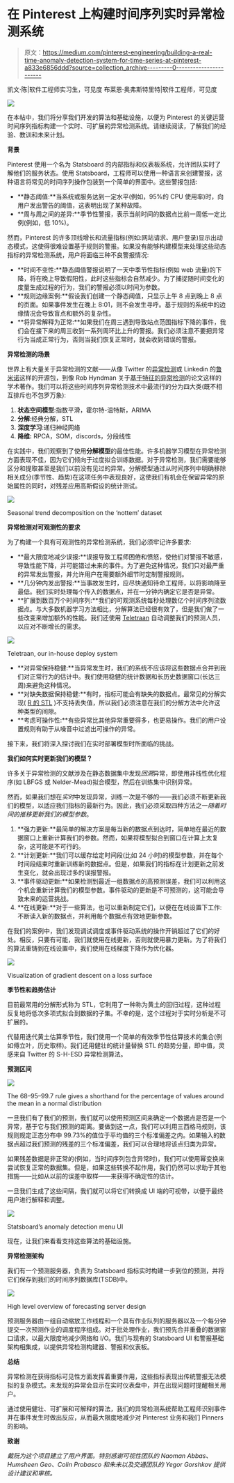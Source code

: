 # 在 Pinterest 上构建时间序列实时异常检测系统

> 原文：<https://medium.com/pinterest-engineering/building-a-real-time-anomaly-detection-system-for-time-series-at-pinterest-a833e6856ddd?source=collection_archive---------0----------------------->

凯文·陈|软件工程师实习生，可见度
布莱恩·奥弗斯特里特|软件工程师，可见度

![](img/cebcf9251879043ff7ea2c559386beb9.png)

在本帖中，我们将分享我们开发的算法和基础设施，以便为 Pinterest 的关键运营时间序列指标构建一个实时、可扩展的异常检测系统。请继续阅读，了解我们的经验、教训和未来计划。

**背景**

Pinterest 使用一个名为 Statsboard 的内部指标和仪表板系统，允许团队实时了解他们的服务状态。使用 Statsboard，工程师可以使用一种语言来创建警报，这种语言将常见的时间序列操作包装到一个简单的界面中。这些警报包括:

*   **静态阈值:**当系统或服务达到一定水平(例如，95%的 CPU 使用率)时，向用户发出警告的阈值，这表明出现了某种故障。
*   **周与周之间的差异:**季节性警报，表示当前时间的数据点比前一周低一定比例(例如，低 10%)。

然而，Pinterest 的许多顶线增长和流量指标(例如:网站请求、用户登录)显示出动态模式，这使得很难设置基于规则的警报。如果没有能够构建模型来处理这些动态指标的异常检测系统，用户将面临三种不良警报情况:

*   **时间不变性:**静态阈值警报说明了一天中季节性指标(例如 web 流量)的下降，将在晚上导致假阳性，此时这些指标会自然减少。为了捕捉随时间变化的度量生成过程的行为，我们的警报必须以时间为参数。
*   **规则边缘案例:**假设我们创建一个静态阈值，只显示上午 8 点到晚上 8 点的页面。如果事件发生在晚上 8:01，则不会发生寻呼。基于规则的系统中的边缘情况会导致盲点和额外的复杂性。
*   **将异常解释为正常:**如果我们在周三遇到导致站点范围指标下降的事件，我们会在接下来的周三收到一系列周环比上升的警报。我们必须注意不要把异常行为当成正常行为，否则当我们恢复正常时，就会收到错误的警报。

**异常检测的场景**

世界上有大量关于异常检测的文献——从像 Twitter 的[异常检测](https://github.com/twitter/AnomalyDetection?source=post_page---------------------------)或 Linkedin 的[鲁米诺](https://github.com/linkedin/luminol/?source=post_page---------------------------)这样的开源包，到像 Rob Hyndman 关于[基于特征的异常检测](https://robjhyndman.com/publications/oddstream/?source=post_page---------------------------)的论文这样的学术著作。我们可以将这些时间序列异常检测技术中最流行的分为四大类(既不相互排斥也不包罗万象):

1.  **状态空间模型**:指数平滑，霍尔特-温特斯，ARIMA
2.  **分解**:经典分解，STL
3.  **深度学习**:递归神经网络
4.  **降维:** RPCA，SOM，discords，分段线性

在实践中，我们观察到了使用**分解模型**的最佳性能。许多机器学习模型在异常检测方面表现不佳，因为它们倾向于过度拟合训练数据。对于异常检测，我们需要能够区分和提取甚至是我们以前没有见过的异常。分解模型通过从时间序列中明确移除相关成分(季节性、趋势)在这项任务中表现良好，这使我们有机会在保留异常的原始属性的同时，对残差应用高斯假设的统计测试。

![](img/bb0d74d2f824c7b6e5387a979647b722.png)

Seasonal trend decomposition on the ‘nottem’ dataset

**异常检测对可观测性的要求**

为了构建一个具有可观测性的异常检测系统，我们必须牢记许多要求:

*   **最大限度地减少误报:**误报导致工程师困倦和愤怒，使他们对警报不敏感，导致性能下降，并可能错过未来的事件。为了避免这种情况，我们只对最严重的异常发出警报，并允许用户在需要额外细节时定制警报规则。
*   **几分钟内发出警报:**当事故发生时，应尽快通知待命工程师，以将影响降至最低。我们实时处理每个传入的数据点，并在一分钟内确定它是否是异常。
*   **扩展到数百万个时间序列:**我们的可观测系统每秒处理数亿个时间序列流数据点。与大多数机器学习方法相比，分解算法已经很有效了，但是我们做了一些改变来增加额外的性能。我们还使用 [Teletraan](/@Pinterest_Engineering/open-sourcing-teletraan-a-code-deployment-system-198372cb6dd6?source=post_page---------------------------) 自动调整我们的预测人员，以应对不断增长的需求。

![](img/5516a4cb88cfd9a26fcc3756691711d9.png)

Teletraan, our in-house deploy system

*   **对异常保持稳健:**当异常发生时，我们的系统不应该将这些数据点合并到我们对正常行为的估计中。我们使用稳健的统计数据和长历史数据窗口(长达三周)来避免这种情况。
*   **对缺失数据保持稳健:**有时，指标可能会有缺失的数据点。最常见的分解实现( [R 的 STL](https://www.rdocumentation.org/packages/stats/versions/3.5.3/topics/stl?source=post_page---------------------------) )不支持丢失值，所以我们必须注意在我们的分解方法中允许这种类型的间隙。
*   **考虑可操作性:**有些异常比其他异常重要得多，也更易操作。我们的用户设置规则有助于从噪音中过滤出可操作的异常。

接下来，我们将深入探讨我们在实时部署模型时所面临的挑战。

**我们如何实时更新我们的模型？**

许多关于异常检测的文献涉及在静态数据集中发现*回溯*异常，即使用非线性优化程序(如 LBFGS 或 Nelder-Mead)拟合模型，然后在训练集中识别异常。

然而，如果我们想在*实时*中发现异常，训练一次是不够的——我们必须不断更新我们的模型，以适应我们指标的最新行为。因此，我们必须采取四种方法之一*随着时间的推移更新我们的模型参数*。

1.  **强力更新:**最简单的解决方案是每当新的数据点到达时，简单地在最近的数据窗口上重新计算我们的参数。然而，如果将模型拟合到窗口在计算上太复杂，这可能是不可行的。
2.  **计划更新:**我们可以缓存给定时间段(比如 24 小时)的模型参数，并在每个时间段结束时重新训练新的数据点。但是，如果我们的指标在计划更新之前发生变化，就会出现过多的误报警报。
3.  **事件驱动更新:**如果检测到最近一组数据点的高预测误差，我们可以利用这个机会重新计算我们的模型参数。事件驱动的更新是不可预测的，这可能会导致未来的运营挑战。
4.  **在线更新:**对于一些算法，也可以重新制定它们，以便在在线设置下工作:不断读入新的数据点，并利用每个数据点有效地更新参数。

在我们的案例中，我们发现调试调度或事件驱动系统的操作开销超过了它们的好处。相反，只要有可能，我们就使用在线更新，否则就使用暴力更新。为了将我们的算法重铸到在线设置中，我们使用在线梯度下降作为优化器。

![](img/2c45671283485bc6bc23c96b387def65.png)

Visualization of gradient descent on a loss surface

**季节性和趋势估计**

目前最常用的分解形式称为 STL，它利用了一种称为黄土的回归过程，这种过程反复地将低次多项式拟合到数据的子集。不幸的是，这个过程对于实时分析是不可扩展的。

代替用迭代黄土估算季节性，我们使用一个简单的有效季节性估算技术的集合(例如傅立叶，历史取样)。我们还用健壮的统计量替换 STL 的趋势分量，即中值，灵感来自 Twitter 的 S-H-ESD 异常检测算法。

**预测区间**

![](img/e5d14470f275b1cf7b1312fff7d0ece8.png)

The 68–95–99.7 rule gives a shorthand for the percentage of values around the mean in a normal distribution

一旦我们有了我们的预测，我们就可以使用预测区间来确定一个数据点是否是一个异常，基于它与我们预测的距离。要做到这一点，我们可以利用三西格马规则，该规则规定正态分布中 99.73%的值位于平均值的三个标准偏差之内。如果输入的数据点超过我们预测的残差的三个标准偏差，我们可以合理地将该点归类为异常。

如果残差数据是非正常的(例如，当时间序列包含异常时)，我们可以使用幂变换来尝试恢复正常的数据集。但是，如果这些转换不起作用，我们仍然可以求助于其他措施——比如从以前的误差中取样——来获得不确定性的估计。

一旦我们生成了这些间隔，我们就可以将它们转换成 UI 端的可视带，以便于最终用户进行解释和调整。

![](img/cb77a6228e5a18b1b696b8f10a09662e.png)

Statsboard’s anomaly detection menu UI

现在，让我们来看看支持这些算法的基础设施。

**异常检测架构**

我们有一个预测服务器，负责为 Statsboard 指标实时构建一步到位的预测，并将它们保存到我们的时间序列数据库(TSDB)中。

![](img/e44f8c2629c5dae9a63887b1489d242e.png)

High level overview of forecasting server design

预测服务器由一组自动缩放工作线程和一个具有作业队列的服务器以及一个每分钟提交一次预测作业的调度程序组成。对于批处理作业，我们预先合并重叠的数据窗口请求，以最大限度地减少网络和 I/O。我们与现有的 Statsboard UI 和警报基础架构相集成，以提供异常检测构建器、警报和仪表板。

**总结**

异常检测在获得指标可见性方面发挥着重要作用，这些指标表现出传统警报无法模拟的复杂模式。未发现的异常会显示在实时仪表盘中，并在出现问题时提醒相关用户。

通过使用健壮、可扩展和可解释的算法，我们的异常检测系统帮助工程师识别事件并在事件发生时做出反应，从而最大限度地减少对 Pinterest 业务和我们 Pinners 的影响。

**致谢**

*戴阮为这个项目建立了用户界面。特别感谢可视性团队的 Naoman Abbas、Humsheen Geo、Colin Probasco 和朱未以及交通团队的 Yegor Gorshkov 提供设计建议和审核。*